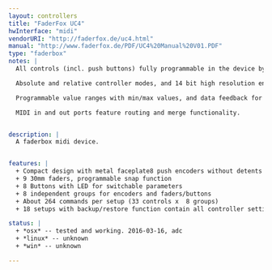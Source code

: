 ```yaml
---
layout: controllers
title: "FaderFox UC4"
hwInterface: "midi"
vendorURI: "http://faderfox.de/uc4.html"
manual: "http://www.faderfox.de/PDF/UC4%20Manual%20V01.PDF"
type: "faderbox"
notes: |
  All controls (incl. push buttons) fully programmable in the device by channel, type, number.

  Absolute and relative controller modes, and 14 bit high resolution encoder mode for sensitive parameters.

  Programmable value ranges with min/max values, and data feedback for encoders and faders avoid value jumps.

  MIDI in and out ports feature routing and merge functionality.


description: |
  A faderbox midi device.


features: |
  + Compact design with metal faceplate8 push encoders without detents (resolution about 36 pulses)
  + 9 30mm faders, programmable snap function
  + 8 Buttons with LED for switchable parameters
  + 8 independent groups for encoders and faders/buttons
  + About 264 commands per setup (33 controls x  8 groups)
  + 18 setups with backup/restore function contain all controller settings

status: |
  + *osx* -- tested and working. 2016-03-16, adc
  + *linux* -- unknown
  + *win* -- unknown

---
```

